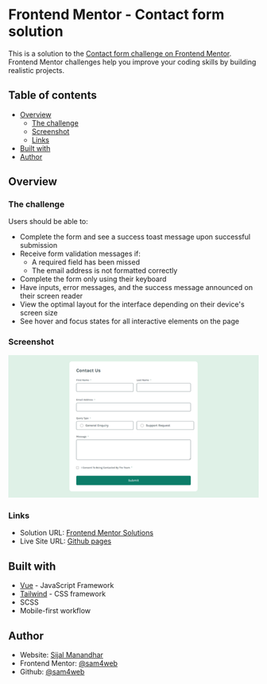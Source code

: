 # Frontend Mentor - Contact form solution

This is a solution to the [Contact form challenge on Frontend Mentor](https://www.frontendmentor.io/challenges/contact-form--G-hYlqKJj). Frontend Mentor challenges help you improve your coding skills by building realistic projects.

## Table of contents

- [Overview](#overview)
  - [The challenge](#the-challenge)
  - [Screenshot](#screenshot)
  - [Links](#links)
- [Built with](#built-with)
- [Author](#author)

## Overview

### The challenge

Users should be able to:

- Complete the form and see a success toast message upon successful submission
- Receive form validation messages if:
  - A required field has been missed
  - The email address is not formatted correctly
- Complete the form only using their keyboard
- Have inputs, error messages, and the success message announced on their screen reader
- View the optimal layout for the interface depending on their device's screen size
- See hover and focus states for all interactive elements on the page

### Screenshot

![screenshot](./screenshot.png)

### Links

- Solution URL: [Frontend Mentor Solutions](https://www.frontendmentor.io/solutions/contact-form-Zqz7KizyW5)
- Live Site URL: [Github pages](https://sam4web.github.io/contact-form/)

## Built with

- [Vue](https://vuejs.org/) - JavaScript Framework
- [Tailwind](https://tailwindcss.com/) - CSS framework
- SCSS
- Mobile-first workflow

## Author

- Website: [Sijal Manandhar](https://sijalmanandhar.com.np/)
- Frontend Mentor: [@sam4web](https://www.frontendmentor.io/profile/sam4web)
- Github: [@sam4web](https://github.com/sam4web)
